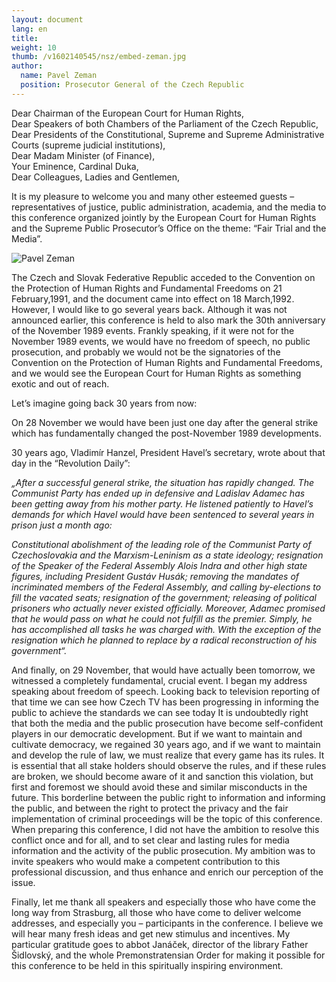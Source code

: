```yaml
---
layout: document
lang: en
title:
weight: 10
thumb: /v1602140545/nsz/embed-zeman.jpg
author:
  name: Pavel Zeman
  position: Prosecutor General of the Czech Republic
---
```


Dear Chairman of the European Court for Human Rights,<br/>
Dear Speakers of both Chambers of the Parliament of the Czech Republic,<br/>
Dear Presidents of the Constitutional, Supreme and Supreme Administrative Courts (supreme judicial institutions),<br/>
Dear Madam Minister (of Finance),<br/>
Your Eminence, Cardinal Duka,<br/>
Dear Colleagues, Ladies and Gentlemen,<br/>

It is my pleasure to welcome you and many other esteemed guests – representatives of justice, public administration, academia, and the media to this conference organized jointly by the European Court for Human Rights and the Supreme Public Prosecutor’s Office on the theme: “Fair Trial and the Media”.

![Pavel Zeman]({{site.baseurl}}/assets/img/zeman.jpg)

The Czech and Slovak Federative Republic acceded to the Convention on the Protection of Human Rights and Fundamental Freedoms on 21 February,1991, and the document came into effect on 18 March,1992. However, I would like to go several years back. Although it was not announced earlier, this conference is held to also mark the 30th anniversary of the November 1989 events. Frankly speaking, if it were not for the November 1989 events, we would have no freedom of speech, no public prosecution, and probably we would not be the signatories of the Convention on the Protection of Human Rights and Fundamental Freedoms, and we would see the European Court for Human Rights as something exotic and out of reach.

Let’s imagine going back 30 years from now:

On 28 November we would have been just one day after the general strike which has fundamentally changed the post-November 1989 developments.

30 years ago, Vladimír Hanzel, President Havel’s secretary, wrote about that day in the “Revolution Daily”:

_„After a successful general strike, the situation has rapidly changed. The Communist Party has ended up in defensive and Ladislav Adamec has been getting away from his mother party. He listened patiently to Havel’s demands for which Havel would have been sentenced to several years in prison just a month ago:_

_Constitutional abolishment of the leading role of the Communist Party of Czechoslovakia and the Marxism-Leninism as a state ideology; resignation of the Speaker of the Federal Assembly Alois Indra and other high state figures, including President Gustáv Husák; removing the mandates of incriminated members of the Federal Assembly, and calling by-elections to fill the vacated seats; resignation of the government; releasing of political prisoners who actually never existed officially. Moreover, Adamec promised that he would pass on what he could not fulfill as the premier. Simply, he has accomplished all tasks he was charged with. With the exception of the resignation which he planned to replace by a radical reconstruction of his government“._

And finally, on 29 November, that would have actually been tomorrow, we witnessed a completely fundamental, crucial event. I began my address speaking about freedom of speech. Looking back to television reporting of that time we can see how Czech TV has been progressing in informing the public to achieve the standards we can see today It is undoubtedly right that both the media and the public prosecution have become self-confident players in our democratic development. But if we want to maintain and cultivate democracy, we regained 30 years ago, and if we want to maintain and develop the rule of law, we must realize that every game has its rules. It is essential that all stake holders should observe the rules, and if these rules are broken, we should become aware of it and sanction this violation, but first and foremost we should avoid these and similar misconducts in the future. This borderline between the public right to information and informing the public, and between the right to protect the privacy and the fair implementation of criminal proceedings will be the topic of this conference. When preparing this conference, I did not have the ambition to resolve this conflict once and for all, and to set clear and lasting rules for media information and the activity of the public prosecution. My ambition was to invite speakers who would make a competent contribution to this professional discussion, and thus enhance and enrich our perception of the issue.

Finally, let me thank all speakers and especially those who have come the long way from Strasburg, all those who have come to deliver welcome addresses, and especially you – participants in the conference. I believe we will hear many fresh ideas and get new stimulus and incentives. My particular gratitude goes to abbot Janáček, director of the library Father Šidlovský, and the whole Premonstratensian Order for making it possible for this conference to be held in this spiritually inspiring environment.
